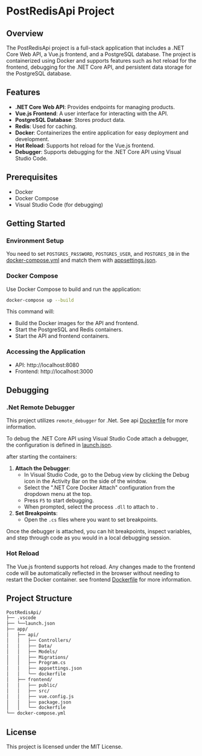 # PostRedisApi Project

## Overview

The PostRedisApi project is a full-stack application that includes a .NET Core Web API, a Vue.js frontend, and a PostgreSQL database. The project is containerized using Docker and supports features such as hot reload for the frontend, debugging for the .NET Core API, and persistent data storage for the PostgreSQL database.

## Features

- **.NET Core Web API**: Provides endpoints for managing products.
- **Vue.js Frontend**: A user interface for interacting with the API.
- **PostgreSQL Database**: Stores product data.
- **Redis**: Used for caching.
- **Docker**: Containerizes the entire application for easy deployment and development.
- **Hot Reload**: Supports hot reload for the Vue.js frontend.
- **Debugger**: Supports debugging for the .NET Core API using Visual Studio Code.

## Prerequisites

- Docker
- Docker Compose
- Visual Studio Code (for debugging)

## Getting Started
### Environment Setup
You need to set `POSTGRES_PASSWORD`, `POSTGRES_USER`, and `POSTGRES_DB` in the [docker-compose.yml](docker-compose.yml) and match them with [appsettings.json](app/api/appsettings.json).
### Docker Compose
Use Docker Compose to build and run the application:
```sh 
docker-compose up --build
```
This command will:

* Build the Docker images for the API and frontend.
* Start the PostgreSQL and Redis containers.
* Start the API and frontend containers.
### Accessing the Application
* API: http://localhost:8080
* Frontend: http://localhost:3000


## Debugging
### .Net Remote Debugger
This project utilizes `remote_debugger` for .Net. 
See api [Dockerfile](app/api/Dockerfile)  for more information.

To debug the .NET Core API using Visual Studio Code attach a debugger, the configuration is defined in [launch.json](.vscode/launch.json).

after starting the containers:
1. **Attach the Debugger**:
   - In Visual Studio Code, go to the Debug view by clicking the Debug icon in the Activity Bar on the side of the window.
   - Select the ".NET Core Docker Attach" configuration from the dropdown menu at the top.
   - Press `F5` to start debugging.
   - When prompted, select the process `.dll` to attach to . 
2. **Set Breakpoints**:
   - Open the `.cs` files where you want to set breakpoints.


Once the debugger is attached, you can hit breakpoints, inspect variables, and step through code as you would in a local debugging session.

### Hot Reload
The Vue.js frontend supports hot reload. Any changes made to the frontend code will be automatically reflected in the browser without needing to restart the Docker container.
see frontend [Dockerfile](app/frontend/Dockerfile) for more information.


## Project Structure
```sh
PostRedisApi/
├── .vscode
├── └──launch.json
├── app/
│   ├── api/
│   │   ├── Controllers/
│   │   ├── Data/
│   │   ├── Models/
│   │   ├── Migrations/
│   │   ├── Program.cs
│   │   ├── appsettings.json
│   │   └── dockerfile
│   ├── frontend/
│   │   ├── public/
│   │   ├── src/
│   │   ├── vue.config.js
│   │   ├── package.json
│   │   └── dockerfile
└── docker-compose.yml
```

## License
This project is licensed under the MIT License.
